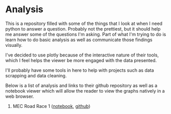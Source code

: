 # Analysis

This is a repository filled with some of the things that I look at when I need python to answer a question. Probably 
not the prettiest, but it should help me answer some of the questions I'm asking. Part of what I'm trying to do is learn how to do basic analysis as well as communicate those findings visually. 

I've decided to use plotly because of the interactive nature of their tools, which I feel helps the viewer be more engaged with the data presented. 

I'll probably have some tools in here to help with projects such as data scrapping and data cleaning.

Below is a list of analysis and links to their github repository as well as a notebook viewer which will allow the reader to view the graphs natively in a web browser.


1. MEC Road Race 1 ([notebook](https://nbviewer.jupyter.org/github/jimprince/analysis/blob/master/MEC_Race_Pacing/MEC_Race.ipynb), [github](https://github.com/jimprince/analysis/tree/master/MEC_Race_Pacing))
